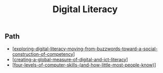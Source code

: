 ﻿---
backlinks:
- title: Sense
  url: /memex/sense/sense.html
- title: Four levels of computer skills (and how little most people know)
  url: /memex/sense/digital-literacy/four-levels-of-computer-skills-(and-how-little-most-people-know).html
- title: Creating a global measure of digital and ICT literacy
  url: /memex/sense/digital-literacy/creating-a-global-measure-of-digital-and-ict-literacy.html
- title: 'Exploring digital literacy: moving from buzzwords towards a social construction
    of competency'
  url: /memex/sense/digital-literacy/exploring-digital-literacy-moving-from-buzzwords-toward-a-social-construction-of-competency.html
title: Digital Literacy
---
## Path

- [[exploring-digital-literacy-moving-from-buzzwords-toward-a-social-construction-of-competency]]
- [[creating-a-global-measure-of-digital-and-ict-literacy]]
- [[four-levels-of-computer-skills-(and-how-little-most-people-know)]]



[//begin]: # "Autogenerated link references for markdown compatibility"
[exploring-digital-literacy-moving-from-buzzwords-toward-a-social-construction-of-competency]: ../digital-literacy/exploring-digital-literacy-moving-from-buzzwords-toward-a-social-construction-of-competency "Exploring digital literacy: moving from buzzwords towards a social construction of competency"
[creating-a-global-measure-of-digital-and-ict-literacy]: ../digital-literacy/creating-a-global-measure-of-digital-and-ict-literacy "Creating a global measure of digital and ICT literacy"
[four-levels-of-computer-skills-(and-how-little-most-people-know)]: ../digital-literacy/four-levels-of-computer-skills-(and-how-little-most-people-know) "Four levels of computer skills (and how little most people know)"
[//end]: # "Autogenerated link references"